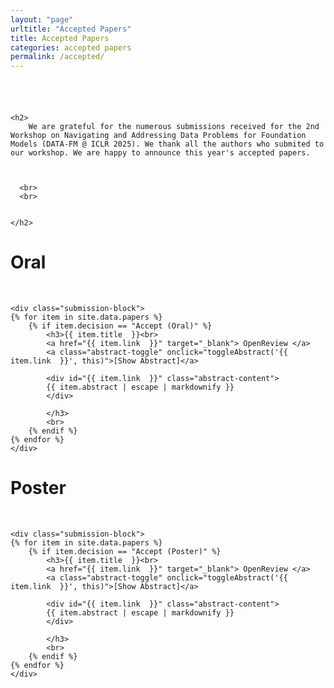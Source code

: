 ```yaml
---
layout: "page"
urltitle: "Accepted Papers"
title: Accepted Papers
categories: accepted papers
permalink: /accepted/
---
```


<style>
  .abstract-toggle {
    cursor: pointer;
    color: #0056b3; /* Or your link color */
    text-decoration: none;
    font-size: 0.9em;
    margin-left: 15px;
    /* white-space: nowrap; /* Prevent breaking */ */
  }
  .abstract-toggle:hover {
    text-decoration: underline;
  }
  .abstract-content {
    display: none; /* Hide abstract by default */
    margin-top: 0.75em;
    padding: 0.8em 1em;
    background-color: #f7f7f7; /* Light background for abstract */
    border-left: 4px solid #ccc; /* Accent border */
    font-size: 0.95em;
    line-height: 1.6;
  }
  /* Optional: Style for the whole submission item block */
  .submission-block {
    margin-bottom: 2em;
    padding-bottom: 1em;
    border-bottom: 1px solid #eee;
  }
  .submission-block:last-child {
    border-bottom: none;
  }
</style>



<div class="row reverse pt-16">
  <div class="col-xs-12" style="padding-top: 40px;">

    <h2>
        We are grateful for the numerous submissions received for the 2nd Workshop on Navigating and Addressing Data Problems for Foundation Models (DATA-FM @ ICLR 2025). We thank all the authors who submited to our workshop. We are happy to announce this year's accepted papers.



      <br>
      <br>


    </h2>

<h1>Oral</h1>
    <br>

   
    <div class="submission-block">
    {% for item in site.data.papers %}
        {% if item.decision == "Accept (Oral)" %}
            <h3>{{ item.title  }}<br>
            <a href="{{ item.link  }}" target="_blank"> OpenReview </a>
            <a class="abstract-toggle" onclick="toggleAbstract('{{ item.link  }}', this)">[Show Abstract]</a>

            <div id="{{ item.link  }}" class="abstract-content">
            {{ item.abstract | escape | markdownify }} 
            </div>

            </h3>
            <br>
        {% endif %}
    {% endfor %}
    </div>

<h1>Poster</h1>
    <br>

   
    <div class="submission-block">
    {% for item in site.data.papers %}
        {% if item.decision == "Accept (Poster)" %}
            <h3>{{ item.title  }}<br>
            <a href="{{ item.link  }}" target="_blank"> OpenReview </a>
            <a class="abstract-toggle" onclick="toggleAbstract('{{ item.link  }}', this)">[Show Abstract]</a>

            <div id="{{ item.link  }}" class="abstract-content">
            {{ item.abstract | escape | markdownify }} 
            </div>

            </h3>
            <br>
        {% endif %}
    {% endfor %}
    </div>
 </div>  



<script>
  function toggleAbstract(targetId, toggleElement) {
    var abstractDiv = document.getElementById(targetId);

    if (!abstractDiv) {
      console.error("Could not find abstract element with ID:", targetId);
      return; 
    }

    if (abstractDiv.style.display === 'none' || abstractDiv.style.display === '') {
      abstractDiv.style.display = 'block';
      if (toggleElement) {
        toggleElement.textContent = '[Hide Abstract]';
      }
    } else {
      abstractDiv.style.display = 'none';
      if (toggleElement) {
        toggleElement.textContent = '[Show Abstract]';
      }
    }
  }
</script>